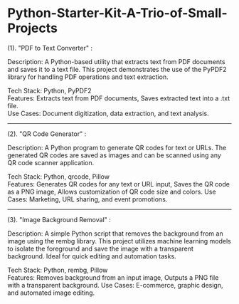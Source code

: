 # Python-Starter-Kit-A-Trio-of-Small-Projects

(1). "PDF to Text Converter" : 

Description:
A Python-based utility that extracts text from PDF documents and saves it to a text file. This project demonstrates the use of the PyPDF2 library for handling PDF operations and text extraction.

Tech Stack: Python, PyPDF2                                                                                                                                                                                           
Features: Extracts text from PDF documents, Saves extracted text into a .txt file.                                                                                                                                   
                                                                                                                                   Use Cases: Document digitization, data extraction, and text analysis.
_______________________________________________________________________________

(2). "QR Code Generator" :

Description:
A Python program to generate QR codes for text or URLs. The generated QR codes are saved as images and can be scanned using any QR code scanner application.

Tech Stack: Python, qrcode, Pillow                                                                                                                                                                                   
Features: Generates QR codes for any text or URL input, Saves the QR code as a PNG image, Allows customization of QR code size and colors.
Use Cases: Marketing, URL sharing, and event promotions.
_______________________________________________________________________________

(3). "Image Background Removal" :

Description:
A simple Python script that removes the background from an image using the rembg library. This project utilizes machine learning models to isolate the foreground and save the image with a transparent background. Ideal for quick editing and automation tasks.

Tech Stack: Python, rembg, Pillow                                                                                                                                                                                    
Features: Removes background from an input image, Outputs a PNG file with a transparent background.                                                                                                               Use Cases: E-commerce, graphic design, and automated image editing.
